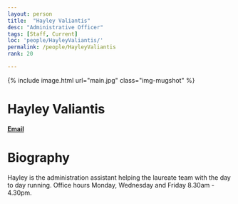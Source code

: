 ```yaml
---
layout: person
title:  "Hayley Valiantis"
desc: "Administrative Officer"
tags: [Staff, Current]
loc: 'people/HayleyValiantis/'
permalink: /people/HayleyValiantis
rank: 20

---
```

 
{% include image.html url="main.jpg" class="img-mugshot" %}
<div class="text-center" markdown="1">

# Hayley Valiantis
[**Email**](mailto:h.valiantis@uq.edu.au)
</div>
 
# Biography

Hayley is the administration assistant helping the laureate team with the day to day running. Office hours Monday, Wednesday and Friday 8.30am - 4.30pm.